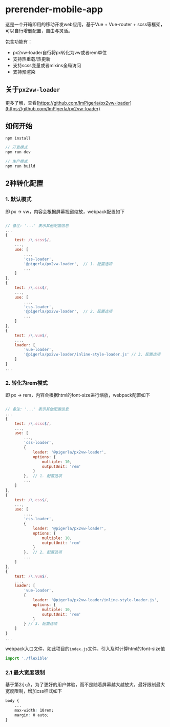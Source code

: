 # prerender-mobile-app

这是一个开箱即用的移动开发web应用，基于Vue + Vue-router + scss等框架，可以自行增删配置，自由与灵活。

包含功能有：
- px2vw-loader自行将px转化为vw或者rem单位
- 支持热重载/热更新
- 支持scss变量或者mixins全局访问
- 支持预渲染

## 关于`px2vw-loader`

更多了解，查看[https://github.com/ImPigerla/px2vw-loader](https://github.com/ImPigerla/px2vw-loader)

## 如何开始

```js
npm install

// 开发模式
npm run dev

// 生产模式
npm run build
```

## 2种转化配置

### 1. 默认模式

即 px -> vw，内容会根据屏幕视窗缩放，webpack配置如下

```js

// 备注: '...' 表示其他配置信息
...
{
    test: /\.scss$/,
    ...,
    use: [
        ...,
        'css-loader',
        '@pigerla/px2vw-loader',  // 1. 配置选项
        ...
    ]
},
{
    test: /\.css$/,
    ...,
    use: [
        ...,
        'css-loader',
        '@pigerla/px2vw-loader',  // 2. 配置选项
        ...
    ]
}, 
{
    test: /\.vue$/,
    ...,
    loader: [
        'vue-loader', 
        '@pigerla/px2vw-loader/inline-style-loader.js' // 3. 配置选项
    ]
}
...
```

### 2. 转化为rem模式

即 px -> rem，内容会根据html的font-size进行缩放，webpack配置如下

```js

// 备注: '...' 表示其他配置信息
...
{
    test: /\.scss$/,
    ...,
    use: [
        ...,
        'css-loader',
        {
            loader: '@pigerla/px2vw-loader',
            options: {
                multiple: 10,
                outputUnit: 'rem'
            }
        },  // 1. 配置选项
        ...
    ]
},
{
    test: /\.css$/,
    ...,
    use: [
        ...,
        'css-loader',
        {
            loader: '@pigerla/px2vw-loader',
            options: {
                multiple: 10,
                outputUnit: 'rem'
            }
        },  // 2. 配置选项
        ...
    ]
}, 
{
    test: /\.vue$/,
    ...,
    loader: [
        'vue-loader', 
        {
            loader: '@pigerla/px2vw-loader/inline-style-loader.js',
            options: {
                multiple: 10,
                outputUnit: 'rem'
            }
        } // 3. 配置选项
    ]
}
...
```

webpack入口文件，如此项目的`index.js`文件，引入及时计算html的font-size值

```js
import './flexible'
```

### 2.1 最大宽度限制

基于第2小点，为了更好的用户体验，而不是随着屏幕越大越放大，最好限制最大宽度限制，增加css样式如下

```css
body {
    ...
    max-width: 10rem;
    margin: 0 auto;
}
```


